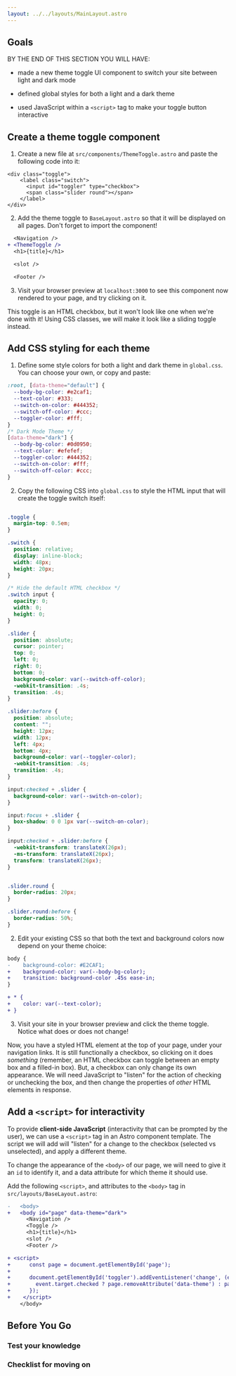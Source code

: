 ```yaml
---
layout: ../../layouts/MainLayout.astro
---
```


## Goals

BY THE END OF THIS SECTION YOU WILL HAVE:

- made a new theme toggle UI component to switch your site between light and dark mode

- defined global styles for both a light and a dark theme

- used JavaScript within a `<script>` tag to make your toggle button interactive 

## Create a theme toggle component

1. Create a new file at `src/components/ThemeToggle.astro` and paste the following code into it:

```astro
<div class="toggle">
    <label class="switch">
      <input id="toggler" type="checkbox">
      <span class="slider round"></span>
    </label>
</div>
```


2. Add the theme toggle to `BaseLayout.astro` so that it will be displayed on all pages. Don't forget to import the component!

```diff
  <Navigation />
+ <ThemeToggle />
  <h1>{title}</h1>

  <slot />

  <Footer />
```

3. Visit your browser preview at `localhost:3000` to see this component now rendered to your page, and try clicking on it.


This toggle is an HTML checkbox, but it won't look like one when we're done with it! Using CSS classes, we will make it look like a sliding toggle instead.


## Add CSS styling for each theme

1. Define some style colors for both a light and dark theme in `global.css`. You can choose your own, or copy and paste:

```css
:root, [data-theme="default"] {
  --body-bg-color: #e2caf1;
  --text-color: #333;
  --switch-on-color: #444352;
  --switch-off-color: #ccc;
  --toggler-color: #fff;
}
/* Dark Mode Theme */
[data-theme="dark"] {
  --body-bg-color: #0d0950;
  --text-color: #efefef;
  --toggler-color: #444352;
  --switch-on-color: #fff;
  --switch-off-color: #ccc;
}
```

2. Copy the following CSS into `global.css` to style the HTML input that will create the toggle switch itself:

```css

.toggle {
  margin-top: 0.5em;
}

.switch {
  position: relative;
  display: inline-block;
  width: 48px;
  height: 20px;
}

/* Hide the default HTML checkbox */
.switch input {
  opacity: 0;
  width: 0;
  height: 0;
}

.slider {
  position: absolute;
  cursor: pointer;
  top: 0;
  left: 0;
  right: 0;
  bottom: 0;
  background-color: var(--switch-off-color);
  -webkit-transition: .4s;
  transition: .4s;
}

.slider:before {
  position: absolute;
  content: "";
  height: 12px;
  width: 12px;
  left: 4px;
  bottom: 4px;
  background-color: var(--toggler-color);
  -webkit-transition: .4s;
  transition: .4s;
}

input:checked + .slider {
  background-color: var(--switch-on-color);
}

input:focus + .slider {
  box-shadow: 0 0 1px var(--switch-on-color);
}

input:checked + .slider:before {
  -webkit-transform: translateX(26px);
  -ms-transform: translateX(26px);
  transform: translateX(26px);
}


.slider.round {
  border-radius: 20px;
}

.slider.round:before {
  border-radius: 50%;
}

```

2. Edit your existing CSS so that both the text and background colors now depend on your theme choice:

```diff
body {
-    background-color: #E2CAF1;    
+    background-color: var(--body-bg-color);
+    transition: background-color .45s ease-in;    
}

+ * {
+    color: var(--text-color);
+ }

```

3. Visit your site in your browser preview and click the theme toggle. Notice what does or does not change!

Now, you have a styled HTML element at the top of your page, under your navigation links. It is still functionally a checkbox, so clicking on it does *something* (remember, an HTML checkbox can toggle between an empty box and a filled-in box). But, a checkbox can only change its own appearance. We will need JavaScript to "listen" for the action of checking or unchecking the box, and then change the properties of *other* HTML elements in response.

## Add a `<script>` for interactivity

To provide **client-side JavaScript** (interactivity that can be prompted by the user), we can use a `<script>` tag in an Astro component template. The script we will add will "listen" for a change to the checkbox (selected vs unselected), and apply a different theme.

To change the appearance of the `<body>` of our page, we will need to give it an `id` to identify it, and a data attribute for which theme it should use.

Add the following `<script>`, and attributes to the `<body>` tag in `src/layouts/BaseLayout.astro`:

```diff
-   <body>
+	<body id="page" data-theme="dark">
      <Navigation />
      <Toggle />
      <h1>{title}</h1>
      <slot />
      <Footer />

+ <script>
+      const page = document.getElementById('page');
+
+      document.getElementById('toggler').addEventListener('change', (event) => {
+        event.target.checked ? page.removeAttribute('data-theme') : page.setAttribute('data-theme', 'dark');
+      });
+    </script>
	</body>
```

## Before You Go

### Test your knowledge

### Checklist for moving on